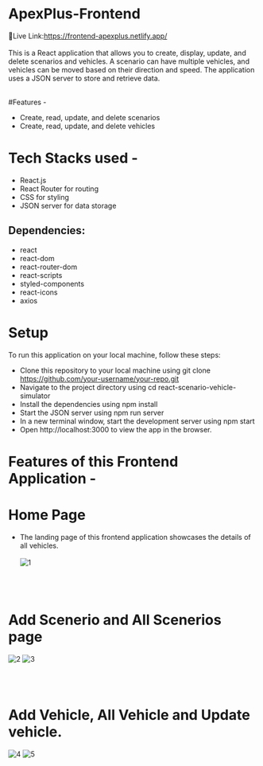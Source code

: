 # ApexPlus-Frontend


🔗Live Link:https://frontend-apexplus.netlify.app/ </br></br>
This is a React application that allows you to create, display, update, and delete scenarios and vehicles. A scenario can have multiple vehicles, and vehicles can be moved based on their direction and speed. The application uses a JSON server to store and retrieve data.
</br></br>

#Features -
- Create, read, update, and delete scenarios
- Create, read, update, and delete vehicles

# Tech Stacks used -
- React.js
- React Router for routing
- CSS for styling
- JSON server for data storage

## Dependencies:
- react
- react-dom
- react-router-dom
- react-scripts
- styled-components
- react-icons
- axios

# Setup
To run this application on your local machine, follow these steps:

- Clone this repository to your local machine using git clone https://github.com/your-username/your-repo.git
- Navigate to the project directory using cd react-scenario-vehicle-simulator
- Install the dependencies using npm install
- Start the JSON server using npm run server
- In a new terminal window, start the development server using npm start
- Open http://localhost:3000 to view the app in the browser.

# Features of this Frontend Application -
# Home Page
- The landing page of this frontend application showcases the details of all vehicles.</br></br>
![1](https://user-images.githubusercontent.com/107460617/230732603-e4af7157-ce29-4695-9f7c-d62a8ab065fa.PNG)</br></br></br></br>


# Add Scenerio and All Scenerios page
![2](https://user-images.githubusercontent.com/107460617/230732665-d4382f9d-703e-458f-a171-665d3c5fcd0b.PNG)
![3](https://user-images.githubusercontent.com/107460617/230732671-a6298a2a-595e-4c07-aca2-5b348d0502c0.PNG)

</br></br>

# Add Vehicle, All Vehicle and Update vehicle.
![4](https://user-images.githubusercontent.com/107460617/230732705-08fe29ba-15f4-4fb8-8482-382fd9a69f22.PNG)
![5](https://user-images.githubusercontent.com/107460617/230732711-725892e2-4e0a-4909-bf78-923c5eecc8f7.PNG)
</br></br>












